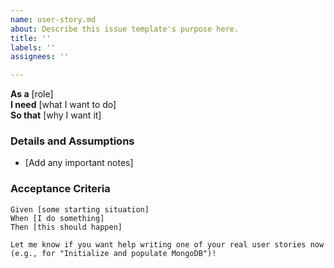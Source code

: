 ```yaml
---
name: user-story.md
about: Describe this issue template's purpose here.
title: ''
labels: ''
assignees: ''

---
```


**As a** [role]  
**I need** [what I want to do]  
**So that** [why I want it]  

### Details and Assumptions  
* [Add any important notes]  

### Acceptance Criteria  
```gherkin
Given [some starting situation]  
When [I do something]  
Then [this should happen]  

Let me know if you want help writing one of your real user stories now (e.g., for "Initialize and populate MongoDB")!
